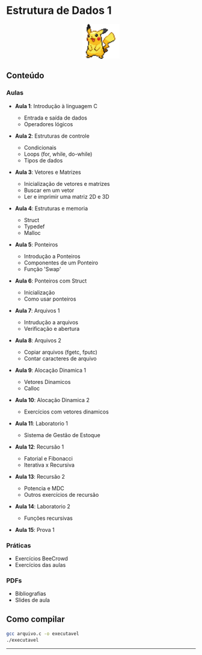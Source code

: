 # Estrutura de Dados 1

<div align="center">
    <img src="https://raw.githubusercontent.com/PokeAPI/sprites/master/sprites/pokemon/versions/generation-v/black-white/animated/25.gif" alt="Pikachu" width="100">
</div>

## Conteúdo

### Aulas

- **Aula 1**: Introdução à linguagem C
  - Entrada e saída de dados
  - Operadores lógicos

- **Aula 2**: Estruturas de controle
  - Condicionais
  - Loops (for, while, do-while)
  - Tipos de dados

- **Aula 3**: Vetores e Matrizes
  - Inicialização de vetores e matrizes
  - Buscar em um vetor
  - Ler e imprimir uma matriz 2D e 3D

- **Aula 4**: Estruturas e memoria
  - Struct
  - Typedef
  - Malloc

- **Aula 5**: Ponteiros
  - Introdução a Ponteiros
  - Componentes de um Ponteiro
  - Função 'Swap'

- **Aula 6**: Ponteiros com Struct
  - Inicialização
  - Como usar ponteiros

- **Aula 7**: Arquivos 1
  - Intrudução a arquivos
  - Verificação e abertura

- **Aula 8**: Arquivos 2
  - Copiar arquivos (fgetc, fputc)
  - Contar caracteres de arquivo

- **Aula 9**: Alocação Dinamica 1
  - Vetores Dinamicos
  - Calloc

- **Aula 10**: Alocação Dinamica 2
  - Exercícios com vetores dinamicos

- **Aula 11**: Laboratorio 1
  - Sistema de Gestão de Estoque

- **Aula 12**: Recursão 1
  - Fatorial e Fibonacci
  - Iterativa x Recursiva

- **Aula 13**: Recursão 2
  - Potencia e MDC
  - Outros exercícios de recursão

- **Aula 14**: Laboratorio 2
  - Funções recursivas

- **Aula 15**: Prova 1

### Práticas

- Exercícios BeeCrowd
- Exercícios das aulas

### PDFs

- Bibliografias
- Slides de aula

## Como compilar

```bash
gcc arquivo.c -o executavel
./executavel
```

---
